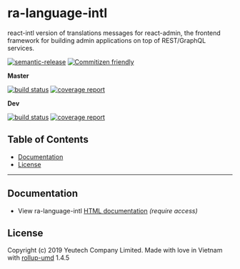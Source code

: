 # ra-language-intl

react-intl version of translations messages for react-admin, the frontend framework for building admin applications on top of REST/GraphQL services.

[![semantic-release](https://img.shields.io/badge/%20%20%F0%9F%93%A6%F0%9F%9A%80-semantic--release-e10079.svg)](https://github.com/semantic-release/semantic-release)
[![Commitizen friendly](https://img.shields.io/badge/commitizen-friendly-brightgreen.svg)](http://commitizen.github.io/cz-cli/)

**Master**

[![build status](https://module.kopaxgroup.com/yeutech/ra-language-intl/badges/master/build.svg)](https://module.kopaxgroup.com/yeutech/ra-language-intl/commits/master)
[![coverage report](https://module.kopaxgroup.com/yeutech/ra-language-intl/badges/master/coverage.svg)](https://module.kopaxgroup.com/yeutech/ra-language-intl/commits/master)

**Dev**

[![build status](https://module.kopaxgroup.com/yeutech/ra-language-intl/badges/dev/build.svg)](https://module.kopaxgroup.com/yeutech/ra-language-intl/commits/dev)
[![coverage report](https://module.kopaxgroup.com/yeutech/ra-language-intl/badges/dev/coverage.svg)](https://module.kopaxgroup.com/yeutech/ra-language-intl/commits/dev)


## Table of Contents

  - [Documentation](#documentation)
  - [License](#license)

---
  
## Documentation

  - View ra-language-intl [HTML documentation](https://yeutech.yeutech.com/ra-language-intl) *(require access)*

## License

Copyright (c) 2019 Yeutech Company Limited. Made with love in Vietnam with [rollup-umd](https://module.kopaxgroup.com/dev-tools/rollup-umd/tags/v1.4.5) 1.4.5
